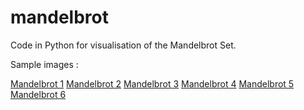 # mandelbrot
Code in Python for visualisation of the Mandelbrot Set.

Sample images : 

[Mandelbrot 1](mandelbrot15_1.jpg)
[Mandelbrot 2](mandelbrot115.jpg)
[Mandelbrot 3](mandelbrot53.jpg)
[Mandelbrot 4](mandelbrot81.jpg)
[Mandelbrot 5](mandelbrot815_1.jpg)
[Mandelbrot 6](mandelbrot94.jpg)
